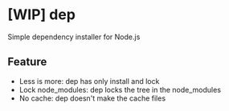 # [WIP] dep
Simple dependency installer for Node.js

## Feature
+ Less is more: dep has only install and lock
+ Lock node_modules: dep locks the tree in the node_modules
+ No cache: dep doesn't make the cache files
